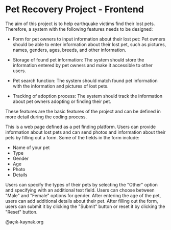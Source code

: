 # Pet Recovery Project - Frontend

The aim of this project is to help earthquake victims find their lost pets. Therefore, a system with the following features needs to be designed:

- Form for pet owners to input information about their lost pet: Pet owners should be able to enter information about their lost pet, such as pictures, names, genders, ages, breeds, and other information.

- Storage of found pet information: The system should store the information entered by pet owners and make it accessible to other users.

- Pet search function: The system should match found pet information with the information and pictures of lost pets.

- Tracking of adoption process: The system should track the information about pet owners adopting or finding their pet.

These features are the basic features of the project and can be defined in more detail during the coding process.

This is a web page defined as a pet finding platform. Users can provide information about lost pets and can send photos and information about their pets by filling out a form. Some of the fields in the form include:

- Name of your pet
- Type
- Gender
- Age
- Photo
- Details

Users can specify the types of their pets by selecting the "Other" option and specifying with an additional text field. Users can choose between "Male" and "Female" options for gender. After entering the age of the pet, users can add additional details about their pet. After filling out the form, users can submit it by clicking the "Submit" button or reset it by clicking the "Reset" button.

@açık-kaynak.org
